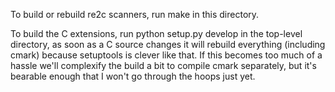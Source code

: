 To build or rebuild re2c scanners, run make in this directory.

To build the C extensions, run python setup.py develop in the top-level directory, as soon as a C source changes it will rebuild everything (including cmark) because setuptools is clever like that. If this becomes too much of a hassle we'll complexify the build a bit to compile cmark separately, but it's bearable enough that I won't go through the hoops just yet.
